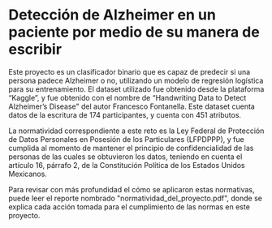 # Detección de Alzheimer en un paciente por medio de su manera de escribir

Este proyecto es un clasificador binario que es capaz de predecir si una persona padece Alzheimer o no, utilizando un modelo de regresión logística para su entrenamiento. El dataset utilizado fue obtenido desde la plataforma “Kaggle”, y fue obtenido con el nombre de “Handwriting Data to Detect Alzheimer’s Disease" del autor Francesco Fontanella. Este dataset cuenta datos de la escritura de 174 participantes, y cuenta con 451 atributos.

La normatividad correspondiente a este reto es la Ley Federal de Protección de Datos Personales en Posesión de los Particulares (LFPDPPP), y fue cumplida al momento de mantener el principio de confidencialidad de las personas de las cuales se obtuvieron los datos, teniendo en cuenta el artículo 16, párrafo 2, de la Constitución Política de los Estados Unidos Mexicanos.

Para revisar con más profundidad el cómo se aplicaron estas normativas, puede leer el reporte nombrado "normatividad_del_proyecto.pdf", donde se explica cada acción tomada para el cumplimiento de las normas en este proyecto.
